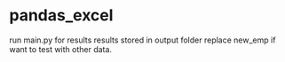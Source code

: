 # pandas_excel
run main.py for results
results stored in output folder
replace new_emp if want to test with other data.
